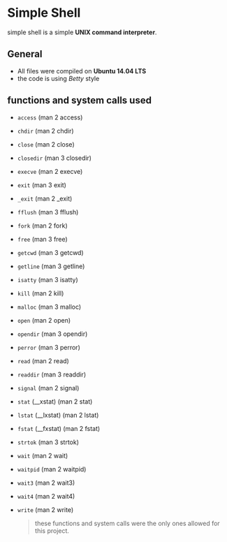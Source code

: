 # Simple Shell
simple shell is a simple **UNIX command interpreter**.
##  General
- All files were compiled on **Ubuntu 14.04 LTS**
- the code is using *Betty* style
##   functions and system calls used
-   `access`  (man 2 access)
-   `chdir`  (man 2 chdir)
-   `close`  (man 2 close)
-   `closedir`  (man 3 closedir)
-   `execve`  (man 2 execve)
-   `exit`  (man 3 exit)
-   `_exit`  (man 2 _exit)
-   `fflush`  (man 3 fflush)
-   `fork`  (man 2 fork)
-   `free`  (man 3 free)
-   `getcwd`  (man 3 getcwd)
-   `getline`  (man 3 getline)
-   `isatty`  (man 3 isatty)
-   `kill`  (man 2 kill)
-   `malloc`  (man 3 malloc)
-   `open`  (man 2 open)
-   `opendir`  (man 3 opendir)
-   `perror`  (man 3 perror)
-   `read`  (man 2 read)
-   `readdir`  (man 3 readdir)
-   `signal`  (man 2 signal)
-   `stat`  (__xstat) (man 2 stat)
-   `lstat`  (__lxstat) (man 2 lstat)
-   `fstat`  (__fxstat) (man 2 fstat)
-   `strtok`  (man 3 strtok)
-   `wait`  (man 2 wait)
-   `waitpid`  (man 2 waitpid)
-   `wait3`  (man 2 wait3)
-   `wait4`  (man 2 wait4)
-   `write`  (man 2 write)

	> these functions and system calls were the only ones allowed for this project.
